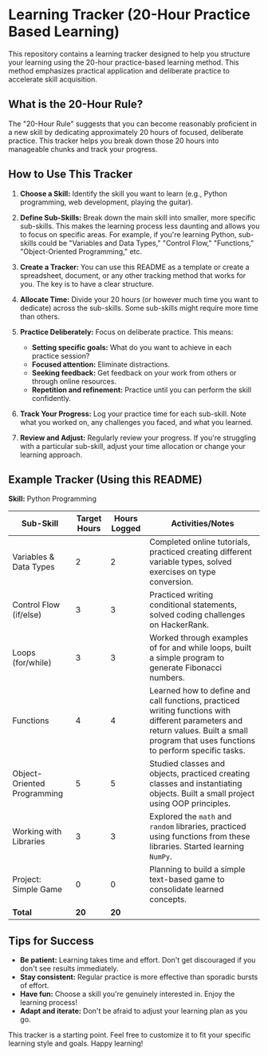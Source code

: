 # Learning Tracker (20-Hour Practice Based Learning)

This repository contains a learning tracker designed to help you structure your learning using the 20-hour practice-based learning method. This method emphasizes practical application and deliberate practice to accelerate skill acquisition.

## What is the 20-Hour Rule?

The "20-Hour Rule" suggests that you can become reasonably proficient in a new skill by dedicating approximately 20 hours of focused, deliberate practice. This tracker helps you break down those 20 hours into manageable chunks and track your progress.

## How to Use This Tracker

1. **Choose a Skill:** Identify the skill you want to learn (e.g., Python programming, web development, playing the guitar).

2. **Define Sub-Skills:** Break down the main skill into smaller, more specific sub-skills.  This makes the learning process less daunting and allows you to focus on specific areas.  For example, if you're learning Python, sub-skills could be "Variables and Data Types," "Control Flow," "Functions," "Object-Oriented Programming," etc.

3. **Create a Tracker:**  You can use this README as a template or create a spreadsheet, document, or any other tracking method that works for you.  The key is to have a clear structure.

4. **Allocate Time:**  Divide your 20 hours (or however much time you want to dedicate) across the sub-skills.  Some sub-skills might require more time than others.

5. **Practice Deliberately:**  Focus on deliberate practice. This means:
    *   **Setting specific goals:** What do you want to achieve in each practice session?
    *   **Focused attention:** Eliminate distractions.
    *   **Seeking feedback:**  Get feedback on your work from others or through online resources.
    *   **Repetition and refinement:** Practice until you can perform the skill confidently.

6. **Track Your Progress:**  Log your practice time for each sub-skill.  Note what you worked on, any challenges you faced, and what you learned.

7. **Review and Adjust:** Regularly review your progress.  If you're struggling with a particular sub-skill, adjust your time allocation or change your learning approach.

## Example Tracker (Using this README)

**Skill:** Python Programming

| Sub-Skill                 | Target Hours | Hours Logged | Activities/Notes                                                                                                                                                                                                                                                                                                                                                                                                                      |
| ------------------------- | ------------ | ------------ | ------------------------------------------------------------------------------------------------------------------------------------------------------------------------------------------------------------------------------------------------------------------------------------------------------------------------------------------------------------------------------------------------------------------------------------- |
| Variables & Data Types    | 2            | 2            | Completed online tutorials, practiced creating different variable types, solved exercises on type conversion.                                                                                                                                                                                                                                                                                                                             |
| Control Flow (if/else)    | 3            | 3            | Practiced writing conditional statements, solved coding challenges on HackerRank.                                                                                                                                                                                                                                                                                                                                                          |
| Loops (for/while)         | 3            | 3            | Worked through examples of for and while loops, built a simple program to generate Fibonacci numbers.                                                                                                                                                                                                                                                                                                                                         |
| Functions                 | 4            | 4            | Learned how to define and call functions, practiced writing functions with different parameters and return values. Built a small program that uses functions to perform specific tasks.                                                                                                                                                                                                                                                         |
| Object-Oriented Programming | 5            | 5            | Studied classes and objects, practiced creating classes and instantiating objects. Built a small project using OOP principles.                                                                                                                                                                                                                                                                                                                   |
| Working with Libraries    | 3            | 3            | Explored the `math` and `random` libraries, practiced using functions from these libraries. Started learning `NumPy`.                                                                                                                                                                                                                                                                                                                               |
| Project: Simple Game      | 0            | 0            | Planning to build a simple text-based game to consolidate learned concepts.                                                                                                                                                                                                                                                                                                                                                                      |
| **Total**                 | **20**       | **20**       |                                                                                                                                                                                                                                                                                                                                                                                                                                                     |

## Tips for Success

*   **Be patient:** Learning takes time and effort. Don't get discouraged if you don't see results immediately.
*   **Stay consistent:** Regular practice is more effective than sporadic bursts of effort.
*   **Have fun:**  Choose a skill you're genuinely interested in.  Enjoy the learning process!
*   **Adapt and iterate:**  Don't be afraid to adjust your learning plan as you go.

This tracker is a starting point. Feel free to customize it to fit your specific learning style and goals. Happy learning!

